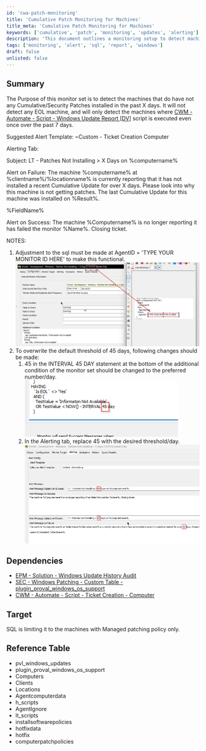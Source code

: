 ```yaml
---
id: 'cwa-patch-monitoring'
title: 'Cumulative Patch Monitoring for Machines'
title_meta: 'Cumulative Patch Monitoring for Machines'
keywords: ['cumulative', 'patch', 'monitoring', 'updates', 'alerting']
description: 'This document outlines a monitoring setup to detect machines that have not installed any cumulative or security patches in the past specified days. It provides alert templates and instructions for adjusting the monitoring parameters, ensuring timely updates and maintenance of machines within a managed patching policy.'
tags: ['monitoring', 'alert', 'sql', 'report', 'windows']
draft: false
unlisted: false
---
```

## Summary

The Purpose of this monitor set is to detect the machines that do have not any Cumulative/Security Patches installed in the past X days. It will not detect any EOL machine, and will only detect the machines where [CWM - Automate - Script - Windows Update Report [DV]](https://proval.itglue.com/DOC-5078775-10861682) script is executed even once over the past 7 days.

Suggested Alert Template: ~Custom - Ticket Creation Computer

Alerting Tab:

Subject: LT - Patches Not Installing > X Days on %computername%

Alert on Failure: The machine %computername% at %clientname%/%locationname% is currently reporting that it has not installed a recent Cumulative Update for over X days. Please look into why this machine is not getting patches. The last Cumulative Update for this machine was installed on %Result%.

%FieldName%

Alert on Success: The machine %Computername% is no longer reporting it has failed the monitor %Name%. Closing ticket.

NOTES:
1. Adjustment to the sql must be made at AgentID = 'TYPE YOUR MONITOR ID HERE' to make this functional.
   ![Image](../../../static/img/Patches-Not-Installing--X-Days/image_1.png)
2. To overwrite the default threshold of 45 days, following changes should be made:
   1. 45 in the INTERVAL 45 DAY statement at the bottom of the additional condition of the monitor set should be changed to the preferred number/day.
      ![Image](../../../static/img/Patches-Not-Installing--X-Days/image_2.png)
   2. In the Alerting tab, replace 45 with the desired threshold/day.
      ![Image](../../../static/img/Patches-Not-Installing--X-Days/image_3.png)

## Dependencies

- [EPM - Solution - Windows Update History Audit](https://proval.itglue.com/DOC-5078775-12275092)
- [SEC - Windows Patching - Custom Table - plugin_proval_windows_os_support](https://proval.itglue.com/DOC-5078775-7780690)
- [CWM - Automate - Script - Ticket Creation - Computer](https://proval.itglue.com/DOC-5078775-9098338)

## Target

SQL is limiting it to the machines with Managed patching policy only.

## Reference Table

- pvl_windows_updates
- plugin_proval_windows_os_support
- Computers
- Clients
- Locations
- Agentcomputerdata
- h_scripts
- AgentIgnore
- lt_scripts
- installsoftwarepolicies
- hotfixdata
- hotfix
- computerpatchpolicies



